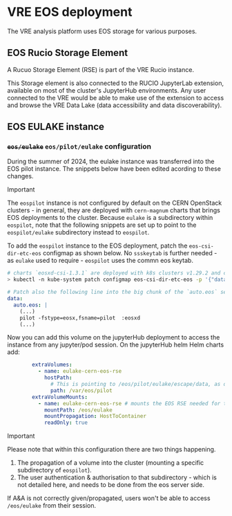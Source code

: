 # VRE EOS deployment

The VRE analysis platform uses EOS storage for various purposes.

## EOS Rucio Storage Element

A Rucuo Storage Element (RSE) is part of the VRE Rucio instance.

This Storage element is also connected to the RUCIO JupyterLab extension, available on most of  the cluster's JupyterHub environments.
Any user connected to the VRE would be able to make use of the extension to access and browse the VRE Data Lake (data accessibility and data discoverability).

## EOS EULAKE instance

### ~~`eos/eulake`~~ `eos/pilot/eulake` configuration

During the summer of 2024, the eulake instance was transferred into the EOS pilot instance. The snippets below have been edited acording to these changes.

> [!IMPORTANT]
> The `eospilot` instance is not configured by default on the CERN OpenStack clusters - in general, they are deployed with `cern-magnum` charts that brings EOS deployments to the cluster. Because `eulake` is a subdirectory within `eospilot`, note that the following snippets are set up to point to the `eospilot/eulake` subdirectory instead to `eospilot`.

 To add the `eospilot` instance to the EOS deployment, patch the `eos-csi-dir-etc-eos` configmap as shown below. No `ssskeytab` is further needed - as `eulake` used to require - `eospilot` uses the commn eos keytab.

```bash
# charts `eosxd-csi-1.3.1` are deployed with k8s clusters v1.29.2 and cern-magnum-0.15.2.
> kubectl -n kube-system patch configmap eos-csi-dir-etc-eos -p '{"data": {"fuse.pilot.conf": "{\"name\": \"pilot\", \"hostport\": \"eospilot.cern.ch\", \"remotemountdir\": \"/eos/pilot/eulake/escape/data/\", \"auth\": {\"ssskeytab\": \"/etc/eos.keytab\"}}"}}'
```
```yaml
# Patch also the following line into the big chunk of the `auto.eos` section below the rest of eos instances
data:
  auto.eos: |
    (...)
    pilot -fstype=eosx,fsname=pilot  :eosxd
    (...)
```

Now you can add this volume on the jupyterHub deployment to access the instance from any jupyter/pod session. On the jupyterHub helm Helm charts add:

```yaml
        extraVolumes:
          - name: eulake-cern-eos-rse 
            hostPath:
              # This is pointing to /eos/pilot/eulake/escape/data, as defined on the eos-csi-dir-etc-eos/configmap  
              path: /var/eos/pilot 
        extraVolumeMounts:
          - name: eulake-cern-eos-rse # mounts the EOS RSE needed for the Rucio JupiterLab extension
            mountPath: /eos/eulake
            mountPropagation: HostToContainer
            readOnly: true 
```

> [!IMPORTANT]
> Please note that within this configuration there are two things happening.
> 1. The propagation of a volume into the cluster (mounting a specific subdirectory of `eospilot`). 
> 2. The user authentication & authorisation to that subdirectory - which is not detailed here, and needs to be done from the eos server side. 
>
> If A&A is not correctly given/propagated, users won't be able to access `/eos/eulake` from their session.

